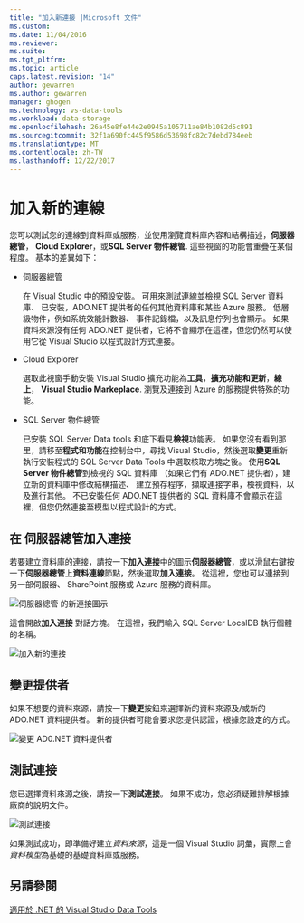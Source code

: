 ```yaml
---
title: "加入新連接 |Microsoft 文件"
ms.custom: 
ms.date: 11/04/2016
ms.reviewer: 
ms.suite: 
ms.tgt_pltfrm: 
ms.topic: article
caps.latest.revision: "14"
author: gewarren
ms.author: gewarren
manager: ghogen
ms.technology: vs-data-tools
ms.workload: data-storage
ms.openlocfilehash: 26a45e8fe44e2e0945a105711ae84b1082d5c891
ms.sourcegitcommit: 32f1a690fc445f9586d53698fc82c7debd784eeb
ms.translationtype: MT
ms.contentlocale: zh-TW
ms.lasthandoff: 12/22/2017
---
```

# <a name="add-new-connections"></a>加入新的連線

您可以測試您的連線到資料庫或服務，並使用瀏覽資料庫內容和結構描述，**伺服器總管**， **Cloud Explorer**，或**SQL Server 物件總管**. 這些視窗的功能會重疊在某個程度。 基本的差異如下：

- 伺服器總管

   在 Visual Studio 中的預設安裝。 可用來測試連線並檢視 SQL Server 資料庫、 已安裝，ADO.NET 提供者的任何其他資料庫和某些 Azure 服務。 低層級物件，例如系統效能計數器、 事件記錄檔，以及訊息佇列也會顯示。 如果資料來源沒有任何 ADO.NET 提供者，它將不會顯示在這裡，但您仍然可以使用它從 Visual Studio 以程式設計方式連接。

- Cloud Explorer

   選取此視窗手動安裝 Visual Studio 擴充功能為**工具**，**擴充功能和更新**，**線上**， **Visual Studio Markeplace**. 瀏覽及連接到 Azure 的服務提供特殊的功能。

- SQL Server 物件總管

   已安裝 SQL Server Data tools 和底下看見**檢視**功能表。 如果您沒有看到那里，請移至**程式和功能**在控制台中，尋找 Visual Studio，然後選取**變更**重新執行安裝程式的 SQL Server Data Tools 中選取核取方塊之後。 使用**SQL Server 物件總管**到檢視的 SQL 資料庫 （如果它們有 ADO.NET 提供者），建立新的資料庫中修改結構描述、 建立預存程序，擷取連接字串，檢視資料，以及進行其他。 不已安裝任何 ADO.NET 提供者的 SQL 資料庫不會顯示在這裡，但您仍然連接至模型以程式設計的方式。

## <a name="add-a-connection-in-server-explorer"></a>在 伺服器總管加入連接

若要建立資料庫的連接，請按一下**加入連接**中的圖示**伺服器總管**，或以滑鼠右鍵按一下**伺服器總管**上**資料連線**節點，然後選取**加入連接**。 從這裡，您也可以連接到另一部伺服器、 SharePoint 服務或 Azure 服務的資料庫。

![伺服器總管 的新連接圖示](../data-tools/media/raddata-server-explorer-new-connection-icon.png "raddata 伺服器總管 中的新連接圖示")

這會開啟**加入連接** 對話方塊。 在這裡，我們輸入 SQL Server LocalDB 執行個體的名稱。  

![加入新的連接](../data-tools/media/raddata-add-new-connection-dialog.png "raddata 新增新的連接對話方塊")  

## <a name="change-the-provider"></a>變更提供者

如果不想要的資料來源，請按一下**變更**按鈕來選擇新的資料來源及/或新的 ADO.NET 資料提供者。 新的提供者可能會要求您提供認證，根據您設定的方式。

![變更 AD0.NET 資料提供者](../data-tools/media/raddata-change-ad0.net-data-provider.png "raddata 變更 AD0.NET 資料提供者")

## <a name="test-the-connection"></a>測試連接

您已選擇資料來源之後，請按一下**測試連接**。 如果不成功，您必須疑難排解根據廠商的說明文件。

![測試連接](../data-tools/media/raddata-test-connection.png "raddata 測試連接")

如果測試成功，即準備好建立*資料來源*，這是一個 Visual Studio 詞彙，實際上會*資料模型*為基礎的基礎資料庫或服務。

## <a name="see-also"></a>另請參閱

[適用於 .NET 的 Visual Studio Data Tools](../data-tools/visual-studio-data-tools-for-dotnet.md)